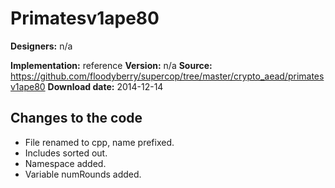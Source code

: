 # Primatesv1ape80

**Designers:** n/a

**Implementation:** reference
**Version:** n/a
**Source:** https://github.com/floodyberry/supercop/tree/master/crypto_aead/primatesv1ape80
**Download date:** 2014-12-14

## Changes to the code

* File renamed to cpp, name prefixed.
* Includes sorted out.
* Namespace added.
* Variable numRounds added.
